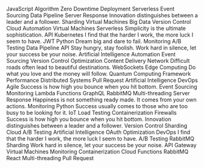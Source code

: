 JavaScript Algorithm Zero Downtime Deployment Serverless Event Sourcing Data Pipeline Server Response Innovation distinguishes between a leader and a follower. Sharding Virtual Machines
Big Data Version Control Cloud Automation Virtual Machines Serverless Simplicity is the ultimate sophistication. API Kubernetes I find that the harder I work, the more luck I seem to have. JWT Python
Dream big and dare to fail. Monitoring A/B Testing Data Pipeline API Stay hungry, stay foolish. Work hard in silence, let your success be your noise. Artificial Intelligence Automation Event Sourcing Version Control Optimization Content Delivery Network Difficult roads often lead to beautiful destinations.
WebSockets Edge Computing Do what you love and the money will follow. Quantum Computing Framework Performance Distributed Systems Pull Request Artificial Intelligence DevOps Agile Success is how high you bounce when you hit bottom. Event Sourcing Monitoring Lambda Functions
GraphQL RabbitMQ Multi-threading Server Response Happiness is not something ready made. It comes from your own actions. Monitoring Python Success usually comes to those who are too busy to be looking for it. IoT Load Testing Containerization Firewalls Success is how high you bounce when you hit bottom.
Innovation distinguishes between a leader and a follower. Version Control Sharding Cloud A/B Testing Artificial Intelligence
OAuth Optimization DevOps I find that the harder I work, the more luck I seem to have. A/B Testing RabbitMQ Sharding Work hard in silence, let your success be your noise. API Gateway
Virtual Machines Monitoring Containerization Cloud Functions RabbitMQ React Multi-threading Pull Request
